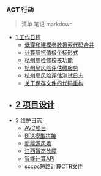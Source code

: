 ### ACT 行动
> 清单 笔记 markdown
- [1 工作日程](workPlan)
  - [低穿和建模参数搜索代码合并](workPlan/codeRebuildForLvr&Wind.md)
  - [计算阻抗值极坐标形式](workPlan/calcRX2PoleCoord.md)
  - [杭州周检修校核功能](workPlan/weeklyMaintForHZ.md)
  - [杭州局风险评估微服务](workPlan/microServiceForHZWeekLyMaint.md)
  - [杭州局风险评估测试日志](workPlan/testLogForHZWeekLyMaint.md)    
  - [关于保存文件的代码重构](workPlan/saveFileStrategy.md)
- [2 项目设计](design)
  - 
- [3 维护日志](proLog)
  - [AVC项目](proLog/avclog.md)
  - [BPA模型拼接](proLog/bpaModelMergeLog.md)
  - [新能源风场](proLog/epriWindLog.md)
  - [江西暂态故障](proLog/psaspTransientFaultForJX.md)
  - [智能计算API](proLog/smartpowerSimpleAPI.md)
  - [sccpc短路计算CTR文件](proLog/sccpcParamIntroduction.md)

